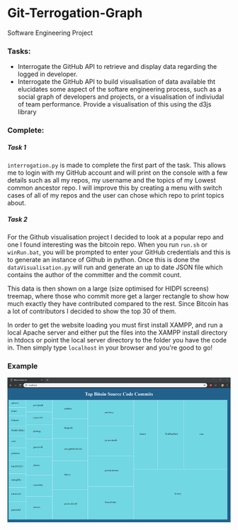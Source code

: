 # Git-Terrogation-Graph
Software Engineering Project


### Tasks:
* Interrogate the GitHub API to retrieve and display data regarding the logged in developer.
* Interrogate the GitHub API to build visualisation of data available tht elucidates some aspect of the softare engineering process, such as a social graph of developers and projects, or a visualisation of indiviudal of team performance. Provide a visualisation of this using the d3js library


### Complete:
##### Task 1
 `interrogation.py` is made to complete the first part of the task. This allows me to
login with my GitHub account and will print on the console with a few details such as
all my repos, my username and the topics of my Lowest common ancestor repo. I will improve
this by creating a menu with switch cases of all of my repos and the user can chose which
repo to print topics about.

##### Task 2
For the Github visualisation project I decided to look at a popular repo and one I found interesting
was the bitcoin repo. When you run `run.sh` or `winRun.bat`, you will be prompted to enter your GitHub
credentials and this is to generate an instance of Github in python. Once this is done the `dataVisualisation.py`
will run and generate an up to date JSON file which contains the author of the committer and the commit count.

This data is then shown on a large (size optimised for HIDPI screens) treemap, where those who commit more
get a larger rectangle to show how much exactly they have contributed compared to the rest. Since Bitcoin has
a lot of contributors I decided to show the top 30 of them.  

In order to get the website loading you must first install XAMPP, and run a local Apache server and either put
the files into the XAMPP install directory in htdocs or point the local server directory to the folder you have
the code in. Then simply type `localhost` in your browser and you're good to go!


### Example

![alt text](https://github.com/sasunts/git-terrogation-graph/blob/master/img/gitscreenshot1.png)
